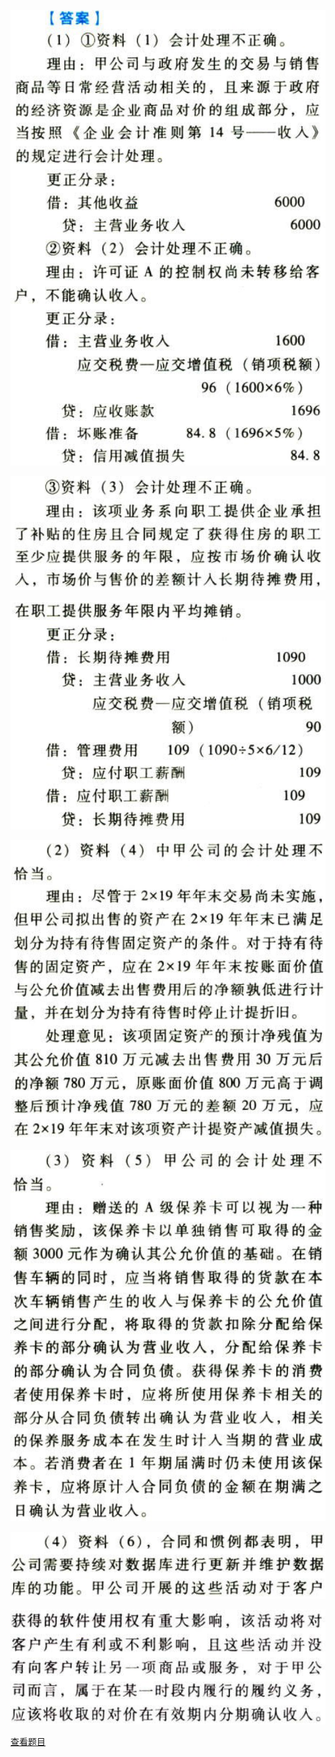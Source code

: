 ![](af8c97618a414d9388b2181e6b647e16.png)

![](5f16397494b4d5c8d91f94db4642d698.png)

![](6f8498b48e359884d82204ad9b506ae2.png)

![](5064697189658cd54c4338035e778dc5.png)

![](192bb21f79c6e8e6331550bde3394896.png)

![](bb356582e2fa789c897b9e071ecd649b.png)

![](bf211cd5221051220019f906c5da88c0.png)

[查看题目](../专题五_收入+职工薪酬+持有待售等有关差错更正.md#1-题目)


